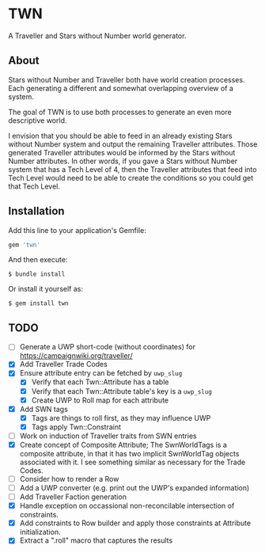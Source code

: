 # TWN

A Traveller and Stars without Number world generator.

## About

Stars without Number and Traveller both have world creation processes.  Each generating a different and somewhat overlapping overview of a system.

The goal of TWN is to use both processes to generate an even more descriptive world.

I envision that you should be able to feed in an already existing Stars without Number system and output the remaining Traveller attributes.  Those generated Traveller attributes would be informed by the Stars without Number attributes.  In other words, if you gave a Stars without Number system that has a Tech Level of 4, then the Traveller attributes that feed into Tech Level would need to be able to create the conditions so you could get that Tech Level.

## Installation

Add this line to your application's Gemfile:

```ruby
gem 'twn'
```

And then execute:

    $ bundle install

Or install it yourself as:

    $ gem install twn

## TODO

- [ ] Generate a UWP short-code (without coordinates) for https://campaignwiki.org/traveller/
- [X] Add Traveller Trade Codes
- [X] Ensure attribute entry can be fetched by `uwp_slug`
  - [X] Verify that each Twn::Attribute has a table
  - [X] Verify that each Twn::Attribute table's key is a `uwp_slug`
  - [X] Create UWP to Roll map for each attribute
- [X] Add SWN tags
  - [X] Tags are things to roll first, as they may influence UWP
  - [X] Tags apply Twn::Constraint
- [ ] Work on induction of Traveller traits from SWN entries
- [X] Create concept of Composite Attribute; The SwnWorldTags is a composite attribute, in that it has two implicit SwnWorldTag objects associated with it.  I see something similar as necessary for the Trade Codes.
- [ ] Consider how to render a Row
- [ ] Add a UWP converter (e.g. print out the UWP's expanded information)
- [ ] Add Traveller Faction generation
- [X] Handle exception on occassional non-reconcilable intersection of constraints.
- [X] Add constraints to Row builder and apply those constraints at Attribute initialization.
- [X] Extract a ".roll" macro that captures the results

